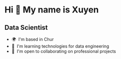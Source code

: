 Hi 👋 My name is Xuyen
======================

Data Scientist
--------------

* 🌍  I'm based in Chur
* 🧠  I'm learning technologies for data engineering
* 🤝  I'm open to collaborating on professional projects
